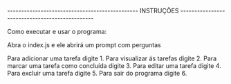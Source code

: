 ----------------------------------------------- INSTRUÇÕES -----------------------------------------------

Como executar e usar o programa: 

Abra o index.js e ele abrirá um prompt com perguntas

Para adicionar uma tarefa digite 1. 
Para visualizar ás tarefas digite 2. 
Para marcar uma tarefa como concluída digite 3. 
Para editar uma tarefa digite 4. 
Para excluir uma tarefa digite 5. 
Para sair do programa digite 6.
